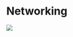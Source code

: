 # Networking

![](https://www.tutorialspoint.com/basics_of_computer_science/images/computer_networking.jpg)
